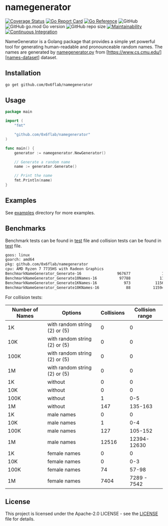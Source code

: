 # namegenerator

[![Coverage Status](https://coveralls.io/repos/github/0x6flab/namegenerator/badge.svg?branch=main)](https://coveralls.io/github/0x6flab/namegenerator?branch=main)
[![Go Report Card](https://goreportcard.com/badge/github.com/0x6flab/namegenerator)](https://goreportcard.com/report/github.com/0x6flab/namegenerator)
[![Go Reference](https://pkg.go.dev/badge/github.com/0x6flab/namegenerator.svg)](https://pkg.go.dev/github.com/0x6flab/namegenerator)
![GitHub](https://img.shields.io/github/license/0x6flab/namegenerator?style=plastic)
![GitHub go.mod Go version](https://img.shields.io/github/go-mod/go-version/0x6flab/namegenerator?style=plastic)
![GitHub repo size](https://img.shields.io/github/repo-size/0x6flab/namegenerator?style=plastic)
[![Maintainability](https://api.codeclimate.com/v1/badges/d2a9668083e57e08c20b/maintainability)](https://codeclimate.com/github/0x6flab/namegenerator/maintainability)
[![Continuous Integration](https://github.com/0x6flab/namegenerator/actions/workflows/ci.yaml/badge.svg)](https://github.com/0x6flab/namegenerator/actions/workflows/ci.yaml)

NameGenerator is a Golang package that provides a simple yet powerful tool for generating human-readable and pronounceable random names. The names are generated by [namegenerator.py](./namegenerator.py) from [https://www.cs.cmu.edu/][names-dataset] dataset.

## Installation

```bash
go get github.com/0x6flab/namegenerator
```

## Usage

```go
package main

import (
    "fmt"

    "github.com/0x6flab/namegenerator"
)

func main() {
    generator := namegenerator.NewGenerator()

    // Generate a random name
    name := generator.Generate()

    // Print the name
    fmt.Println(name)
}
```

## Examples

See [examples](./examples) directory for more examples.

## Benchmarks

Benchmark tests can be found in [test](benchmark_test.go) file and collision tests can be found in [test](collision_test.go) file.

```bash
goos: linux
goarch: amd64
pkg: github.com/0x6flab/namegenerator
cpu: AMD Ryzen 7 7735HS with Radeon Graphics
BenchmarkNameGenerator_Generate-16                967677              1158 ns/op
BenchmarkNameGenerator_Generate10Names-16          97788             11577 ns/op
BenchmarkNameGenerator_Generate1KNames-16            973           1156777 ns/op
BenchmarkNameGenerator_Generate10KNames-16            88          11594857 ns/op
```

For collision tests:

| Number of Names | Options                       | Collisions | Collision range |
| --------------- | ----------------------------- | ---------- | --------------- |
| 1K              | with random string (2) or (5) | 0          | 0               |
| 10K             | with random string (2) or (5) | 0          | 0               |
| 100K            | with random string (2) or (5) | 0          | 0               |
| 1M              | with random string (2) or (5) | 0          | 0               |
| 1K              | without                       | 0          | 0               |
| 10K             | without                       | 0          | 0               |
| 100K            | without                       | 1          | 0-5             |
| 1M              | without                       | 147        | 135-163         |
| 1K              | male names                    | 0          | 0               |
| 10K             | male names                    | 1          | 0-4             |
| 100K            | male names                    | 127        | 105-152         |
| 1M              | male names                    | 12516      | 12394-12630     |
| 1K              | female names                  | 0          | 0               |
| 10K             | female names                  | 0          | 0-3             |
| 100K            | female names                  | 74         | 57-98           |
| 1M              | female names                  | 7404       | 7289 - 7542     |

## License

This project is licensed under the Apache-2.0 LICENSE - see the [LICENSE](./LICENSE) file for details.

[names-dataset]: https://www.cs.cmu.edu/afs/cs/project/ai-repository/ai/areas/nlp/corpora/0.html
